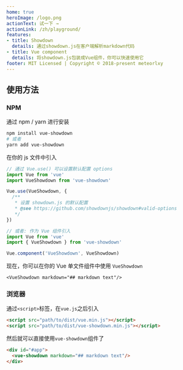 ```yaml
---
home: true
heroImage: /logo.png
actionText: 试一下 →
actionLink: /zh/playground/
features:
- title: Showdown
  details: 通过showdown.js在客户端解析markdown代码
- title: Vue component
  details: 将showdown.js包装成Vue组件，你可以快速使用它
footer: MIT Licensed | Copyright © 2018-present meteorlxy
---
```


## 使用方法

### NPM

通过 npm / yarn 进行安装

```bash
npm install vue-showdown
# 或者
yarn add vue-showdown
```

在你的 js 文件中引入

```js
// 通过 Vue.use() 可以设置默认配置 options
import Vue from 'vue'
import VueShowdown from 'vue-showdown'

Vue.use(VueShowdown, {
  /**
   * 设置 showdown.js 的默认配置
   * @see https://github.com/showdownjs/showdown#valid-options
   */
})

// 或者: 作为 Vue 组件引入
import Vue from 'vue'
import { VueShowdown } from 'vue-showdown'

Vue.component('VueShowdown', VueShowdown)
```

现在，你可以在你的 Vue 单文件组件中使用 `VueShowdown`

```vue
<VueShowdown markdown="## markdown text"/>
```

### 浏览器

通过`<script>`标签，在`vue.js`之后引入

```html
<script src="path/to/dist/vue.min.js"></script>
<script src="path/to/dist/vue-showdown.min.js"></script>
```

然后就可以直接使用`vue-showdown`组件了

```html
<div id="#app">
  <vue-showdown markdown="## markdown text"/>
</div>
```
